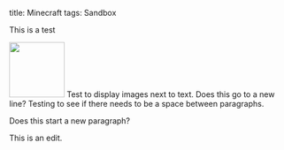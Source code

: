 title: Minecraft
tags: Sandbox

This is a test

<img src="/static/images/test.png"
    width="100px"
    height="100px"> Test to display images next to text.
Does this go to a new line?
Testing to see if there needs to be a space between paragraphs.

Does this start a new paragraph?

This is an edit.